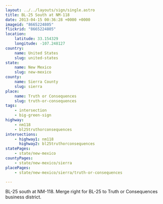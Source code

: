 ```yaml
---
layout: ../../layouts/sign/single.astro
title: BL-25 South at NM-118
date: 2013-04-15 00:36:28 +0000 +0000
imageid: "8665224805"
flickrid: "8665224805"
location:
    latitude: 33.154329
    longitude: -107.248127
country:
    name: United States
    slug: united-states
state:
    name: New Mexico
    slug: new-mexico
county:
    name: Sierra County
    slug: sierra
place:
    name: Truth or Consequences
    slug: truth-or-consequences
tags:
    - intersection
    - big-green-sign
highway:
    - nm118
    - bl25truthorconsequences
intersections:
    - highway1: nm118
      highway2: bl25truthorconsequences
statePages:
    - state/new-mexico
countyPages:
    - state/new-mexico/sierra
placePages:
    - state/new-mexico/sierra/truth-or-consequences

---
```

BL-25 south at NM-118.  Merge right for BL-25 to Truth or Consequences business district.